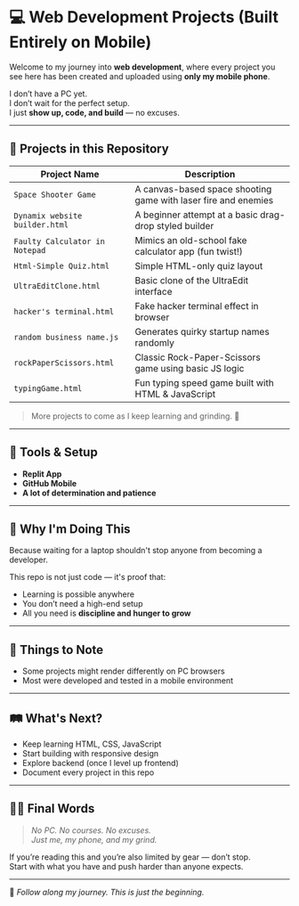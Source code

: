 # 💻 Web Development Projects (Built Entirely on Mobile)

Welcome to my journey into **web development**, where every project you see here has been created and uploaded using **only my mobile phone**.

I don’t have a PC yet.  
I don’t wait for the perfect setup.  
I just **show up, code, and build** — no excuses.

---

## 📁 Projects in this Repository

| Project Name                     | Description                                              |
|----------------------------------|----------------------------------------------------------|
| `Space Shooter Game`            | A canvas-based space shooting game with laser fire and enemies |
| `Dynamix website builder.html`  | A beginner attempt at a basic drag-drop styled builder  |
| `Faulty Calculator in Notepad`  | Mimics an old-school fake calculator app (fun twist!)   |
| `Html-Simple Quiz.html`         | Simple HTML-only quiz layout                            |
| `UltraEditClone.html`           | Basic clone of the UltraEdit interface                  |
| `hacker's terminal.html`        | Fake hacker terminal effect in browser                  |
| `random business name.js`       | Generates quirky startup names randomly                 |
| `rockPaperScissors.html`        | Classic Rock-Paper-Scissors game using basic JS logic   |
| `typingGame.html`               | Fun typing speed game built with HTML & JavaScript      |

> More projects to come as I keep learning and grinding. 🔁

---

## 📱 Tools & Setup

- **Replit App**
- **GitHub Mobile**
- **A lot of determination and patience**

---

## 🎯 Why I'm Doing This

Because waiting for a laptop shouldn't stop anyone from becoming a developer.

This repo is not just code — it's proof that:

- Learning is possible anywhere
- You don’t need a high-end setup
- All you need is **discipline and hunger to grow**

---

## 🚧 Things to Note

- Some projects might render differently on PC browsers
- Most were developed and tested in a mobile environment

---

## 🛤️ What's Next?

- Keep learning HTML, CSS, JavaScript
- Start building with responsive design
- Explore backend (once I level up frontend)
- Document every project in this repo

---

## 👨‍💻 Final Words

> *No PC. No courses. No excuses.*  
> *Just me, my phone, and my grind.*

If you’re reading this and you’re also limited by gear — don’t stop.  
Start with what you have and push harder than anyone expects.

---

📌 *Follow along my journey. This is just the beginning.*
